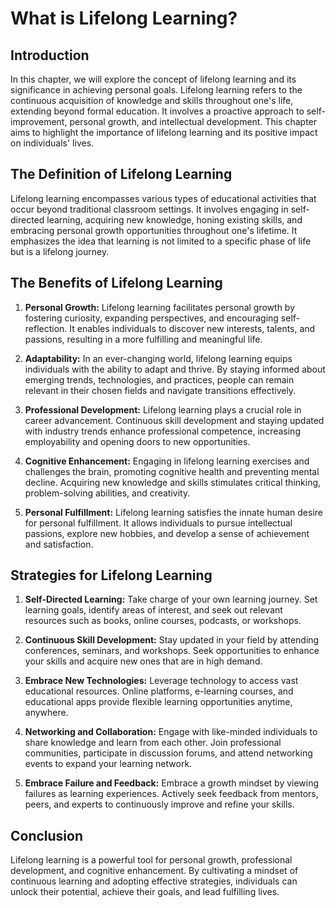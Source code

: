 What is Lifelong Learning?
===================================

Introduction
------------

In this chapter, we will explore the concept of lifelong learning and its significance in achieving personal goals. Lifelong learning refers to the continuous acquisition of knowledge and skills throughout one's life, extending beyond formal education. It involves a proactive approach to self-improvement, personal growth, and intellectual development. This chapter aims to highlight the importance of lifelong learning and its positive impact on individuals' lives.

The Definition of Lifelong Learning
-----------------------------------

Lifelong learning encompasses various types of educational activities that occur beyond traditional classroom settings. It involves engaging in self-directed learning, acquiring new knowledge, honing existing skills, and embracing personal growth opportunities throughout one's lifetime. It emphasizes the idea that learning is not limited to a specific phase of life but is a lifelong journey.

The Benefits of Lifelong Learning
---------------------------------

1. **Personal Growth:** Lifelong learning facilitates personal growth by fostering curiosity, expanding perspectives, and encouraging self-reflection. It enables individuals to discover new interests, talents, and passions, resulting in a more fulfilling and meaningful life.

2. **Adaptability:** In an ever-changing world, lifelong learning equips individuals with the ability to adapt and thrive. By staying informed about emerging trends, technologies, and practices, people can remain relevant in their chosen fields and navigate transitions effectively.

3. **Professional Development:** Lifelong learning plays a crucial role in career advancement. Continuous skill development and staying updated with industry trends enhance professional competence, increasing employability and opening doors to new opportunities.

4. **Cognitive Enhancement:** Engaging in lifelong learning exercises and challenges the brain, promoting cognitive health and preventing mental decline. Acquiring new knowledge and skills stimulates critical thinking, problem-solving abilities, and creativity.

5. **Personal Fulfillment:** Lifelong learning satisfies the innate human desire for personal fulfillment. It allows individuals to pursue intellectual passions, explore new hobbies, and develop a sense of achievement and satisfaction.

Strategies for Lifelong Learning
--------------------------------

1. **Self-Directed Learning:** Take charge of your own learning journey. Set learning goals, identify areas of interest, and seek out relevant resources such as books, online courses, podcasts, or workshops.

2. **Continuous Skill Development:** Stay updated in your field by attending conferences, seminars, and workshops. Seek opportunities to enhance your skills and acquire new ones that are in high demand.

3. **Embrace New Technologies:** Leverage technology to access vast educational resources. Online platforms, e-learning courses, and educational apps provide flexible learning opportunities anytime, anywhere.

4. **Networking and Collaboration:** Engage with like-minded individuals to share knowledge and learn from each other. Join professional communities, participate in discussion forums, and attend networking events to expand your learning network.

5. **Embrace Failure and Feedback:** Embrace a growth mindset by viewing failures as learning experiences. Actively seek feedback from mentors, peers, and experts to continuously improve and refine your skills.

Conclusion
----------

Lifelong learning is a powerful tool for personal growth, professional development, and cognitive enhancement. By cultivating a mindset of continuous learning and adopting effective strategies, individuals can unlock their potential, achieve their goals, and lead fulfilling lives.
